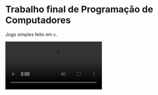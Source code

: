 # Trabalho final de Programação de Computadores

Jogo simples feito em c.

![Demonstração](media/demo.mp4)
